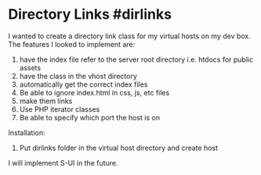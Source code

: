 Directory Links
#dirlinks
==================

I wanted to create a directory link class for my virtual hosts on my dev box. 
The features I looked to implement are:
  1. have the index file refer to the server root directory i.e. htdocs for public assets
  2. have the class in the vhost directory
  2. automatically get the correct index files
  3. Be able to ignore index.html in css, js, etc files
  4. make them links
  5. Use PHP iterator classes
  6. Be able to specify which port the host is on
  
Installation:

  1. Put dirlinks folder in the virtual host directory and create host
  
I will implement S-UI in the future. 
